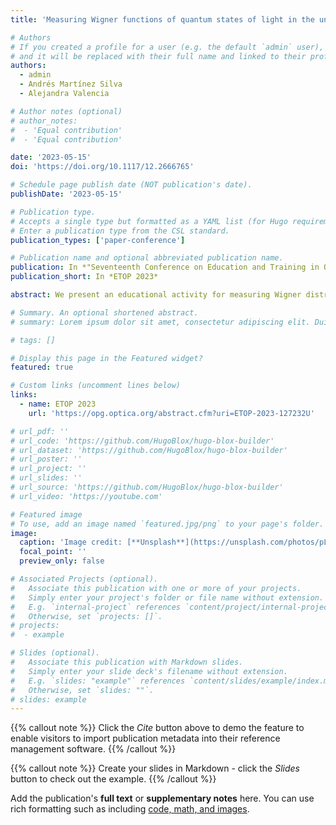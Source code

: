 ```yaml
---
title: 'Measuring Wigner functions of quantum states of light in the undergraduate lab'

# Authors
# If you created a profile for a user (e.g. the default `admin` user), write the username (folder name) here
# and it will be replaced with their full name and linked to their profile.
authors:
  - admin
  - Andrés Martínez Silva
  - Alejandra Valencia

# Author notes (optional)
# author_notes:
#  - 'Equal contribution'
#  - 'Equal contribution'

date: '2023-05-15'
doi: 'https://doi.org/10.1117/12.2666765'

# Schedule page publish date (NOT publication's date).
publishDate: '2023-05-15'

# Publication type.
# Accepts a single type but formatted as a YAML list (for Hugo requirements).
# Enter a publication type from the CSL standard.
publication_types: ['paper-conference']

# Publication name and optional abbreviated publication name.
publication: In *"Seventeenth Conference on Education and Training in Optics and Photonics"*
publication_short: In *ETOP 2023*

abstract: We present an educational activity for measuring Wigner distribution functions of quantum states of light in the undergraduate laboratory. The activity was implemented by undergraduate students in different courses of the undergraduate curriculum, and the resulting activity was tested by different students of an introductory Quantum Optics course at the Universidad de los Andes in Bogotá, Colombia. The activity consists of a two-hour laboratory practice where students work in a pre-aligned experimental setup and then use an open-access, custom made computational graphical user interface that enables the reconstruction of the Wigner distribution function. Since the testing of the activity coincided with the COVID-19 pandemic, the possibility of analyzing simulated data was included in the computational user interface. The activity is now running for in-person classes and its virtual feature is now valuable for the implementation of distance learning of Quantum Optics.

# Summary. An optional shortened abstract.
# summary: Lorem ipsum dolor sit amet, consectetur adipiscing elit. Duis posuere tellus ac convallis placerat. Proin tincidunt magna sed ex sollicitudin condimentum.

# tags: []

# Display this page in the Featured widget?
featured: true

# Custom links (uncomment lines below)
links:
  - name: ETOP 2023
    url: 'https://opg.optica.org/abstract.cfm?uri=ETOP-2023-127232U'

# url_pdf: ''
# url_code: 'https://github.com/HugoBlox/hugo-blox-builder'
# url_dataset: 'https://github.com/HugoBlox/hugo-blox-builder'
# url_poster: ''
# url_project: ''
# url_slides: ''
# url_source: 'https://github.com/HugoBlox/hugo-blox-builder'
# url_video: 'https://youtube.com'

# Featured image
# To use, add an image named `featured.jpg/png` to your page's folder.
image:
  caption: 'Image credit: [**Unsplash**](https://unsplash.com/photos/pLCdAaMFLTE)'
  focal_point: ''
  preview_only: false

# Associated Projects (optional).
#   Associate this publication with one or more of your projects.
#   Simply enter your project's folder or file name without extension.
#   E.g. `internal-project` references `content/project/internal-project/index.md`.
#   Otherwise, set `projects: []`.
# projects:
#  - example

# Slides (optional).
#   Associate this publication with Markdown slides.
#   Simply enter your slide deck's filename without extension.
#   E.g. `slides: "example"` references `content/slides/example/index.md`.
#   Otherwise, set `slides: ""`.
# slides: example
---
```


{{% callout note %}}
Click the _Cite_ button above to demo the feature to enable visitors to import publication metadata into their reference management software.
{{% /callout %}}

{{% callout note %}}
Create your slides in Markdown - click the _Slides_ button to check out the example.
{{% /callout %}}

Add the publication's **full text** or **supplementary notes** here. You can use rich formatting such as including [code, math, and images](https://docs.hugoblox.com/content/writing-markdown-latex/).
